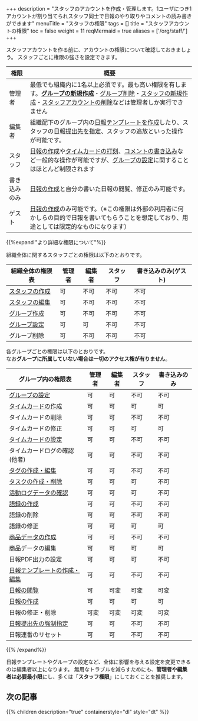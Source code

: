 +++
description = "スタッフのアカウントを作成・管理します。1ユーザにつき1アカウントが割り当てられスタッフ同士で日報のやり取りやコメントの読み書きができます"
menuTitle = "スタッフの権限"
tags = []
title = "スタッフアカウントの権限"
toc = false
weight = 11
reqMermaid = true
aliases = ['/org/staff/']
+++

スタッフアカウントを作る前に、アカウントの権限について確認しておきましょう。
スタッフごとに権限の強さを設定できます。

|権限|概要|
|---|---|
|管理者|最低でも組織内に1名以上必須です。最も高い権限を有します。[**グループの新規作成**](/manual/initial-setting/group-setting/make/)・[グループ削除](/manual/remove/group/)・[スタッフの新規作成](/manual/initial-setting/staff/make/)・[スタッフアカウントの削除](/manual/remove/staff/)などは管理者しか実行できません|
|編集者|組織配下のグループ内の[日報テンプレートを作成](/manual/initial-setting/group-setting/template/make/)したり、スタッフの[日報提出先を指定](/manual/initial-setting/advanced-setting/dist/)、スタッフの追放といった操作が可能です。|
|スタッフ|[日報の作成](/manual/write-report/)や[タイムカードの打刻](/manual/timecard/input/)、[コメントの書き込み](/manual/read-report/comment/)など一般的な操作が可能ですが、[グループの設定](/manual/initial-setting/group-setting/)に関することはほとんど制限されます|
|書き込みのみ|[日報の作成](/manual/write-report/)と自分の書いた日報の閲覧、修正のみ可能です。|
|ゲスト|[日報の作成](/manual/write-report/)のみ可能です。（※この権限は外部の利用者に何かしらの目的で日報を書いてもらうことを想定しており、用途としては限定的なものになります）|


{{%expand "より詳細な権限について"%}}

組織全体に関するスタッフごとの権限は以下のとおりです。

|組織全体の権限表|管理者|編集者|スタッフ|書き込みのみ(ゲスト)|
|---|---|---|---|---|
|[スタッフの作成](/manual/initial-setting/staff/make/)|可|不可|不可|不可|
|[スタッフの編集](/manual/initial-setting/staff/manage/)|可|不可|不可|不可|
|[グループ作成](/manual/initial-setting/group-setting/make/)|可|不可|不可|不可|
|[グループ設定](/manual/initial-setting/group-setting/)|可|可|不可|不可|
|グループ削除|可|不可|不可|不可|

各グループごとの権限は以下のとおりです。  
なお**グループに所属していない場合は一切のアクセス権が有りません**。

|グループ内の権限表|管理者|編集者|スタッフ|書き込みのみ|
|---|---|---|---|---|
|[グループの設定](/manual/initial-setting/group-setting/)|可|可|不可|不可|
|[タイムカードの作成](/manual/timecard/input/)|可|可|可|可|
|タイムカードの削除|可|可|不可|不可|
|タイムカードの修正|可|可|可|可|
|[タイムカードの設定](/manual/timecard/setting/)|可|可|不可|不可|
|タイムカードログの確認(他者)|可|可|不可|不可|
|[タグの作成・編集](/manual/initial-setting/group-setting/tag/)|可|可|不可|不可|
|[タスクの作成・削除](/manual/task/add/)|可|可|可|不可|
|[活動ログデータの確認](/manual/initial-setting/advanced-setting/log/)|可|可|可|不可|
|[語録の作成](/manual/initial-setting/advanced-setting/goroku/)|可|可|不可|不可|
|語録の削除|可|可|不可|不可|
|語録の修正|可|可|可|可|
|[商品データの作成](/manual/initial-setting/advanced-setting/point/)|可|可|不可|不可|
|商品データの編集|可|可|可|可|
|日報PDF出力の設定|可|可|可|不可|
|[日報テンプレートの作成・編集](/manual/initial-setting/group-setting/template/)|可|可|不可|不可|
|[日報の閲覧](/manual/read-report/)|可|可変|可変|可変|
|[日報の作成](/manual/write-report/)|可|可|可|可|
|日報の修正・削除|可変|可変|可変|可変|
|[日報提出先の強制指定](/manual/initial-setting/advanced-setting/dist/)|可|可|不可|不可|
|日報連番のリセット|可|可|不可|不可|

{{% /expand%}}

日報テンプレートやグループの設定など、全体に影響を与える設定を変更できるのは編集者以上になります。
無用なトラブルを減らすためにも、**管理者や編集者は必要最小限**にし、多くは「**スタッフ権限**」にしておくことを推奨します。


## 次の記事

{{% children description="true" containerstyle="dl" style="dt" %}}
